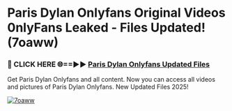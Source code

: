 # Paris Dylan Onlyfans Original Videos 0nlyFans Leaked - Files Updated! (7oaww)

<h3>🔴 CLICK HERE 🌐==►► <a href="https://tinyurl.com/ehrbuxhb" rel="nofollow">Paris Dylan Onlyfans Updated Files</a></h3>

Get Paris Dylan Onlyfans and all content. Now you can access all videos and pictures of Paris Dylan Onlyfans. New Updated Files 2025!

[![7oaww](https://i.imgur.com/lVYEuWS.gif)](https://tinyurl.com/ehrbuxhb)
